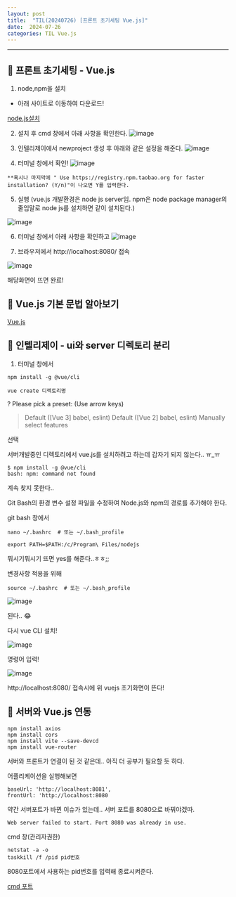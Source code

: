 ```yaml
---
layout: post
title:  "TIL(20240726) [프론트 초기세팅 Vue.js]"
date:  2024-07-26
categories: TIL Vue.js
---
```


----------------------------------------------------------------------------

## 📌 프론트 초기세팅 - Vue.js

1. node,npm을 설치
- 아래 사이트로 이동하여 다운로드! 

[node.js설치](https://nodejs.org/en/)

2. 설치 후 cmd 창에서 아래 사항을 확인한다.
![image](https://github.com/user-attachments/assets/0cedd1c8-e2ff-4c8f-b934-7f5856f507e7)

3. 인텔리제이에서 newproject 생성 후 아래와 같은 설정을 해준다.
![image](https://github.com/user-attachments/assets/67f923ba-c991-4dfc-b1ce-7aac6b05678c)

4. 터미널 창에서 확인! 
![image](https://github.com/user-attachments/assets/031203fa-ebfd-4527-9b6d-106709effa74)

```
**혹시나 마지막에 " Use https://registry.npm.taobao.org for faster installation? (Y/n)"이 나오면 Y를 입력한다.
```

5. 실행
(vue.js 개발환경은 node js server임. npm은 node package manager의 줄임말로 node js를 설치하면 같이 설치된다.)

![image](https://github.com/user-attachments/assets/b5f6621c-8f13-46d7-8850-5152ac135869)

6. 터미널 창에서 아래 사항을 확인하고 
![image](https://github.com/user-attachments/assets/72ef26a1-4908-47da-8568-e44aab19771d)

7. 브라우저에서 http://localhost:8080/ 접속

![image](https://github.com/user-attachments/assets/2b89bb40-3067-47a6-8b74-58181f28ef49)

해당화면이 뜨면 완료!


## 📌 Vue.js 기본 문법 알아보기

[Vue.js](https://ko.vuejs.org/guide/introduction)


## 📌 인텔리제이 - ui와 server 디렉토리 분리

1. 터미널 창에서

```
npm install -g @vue/cli
```

```
vue create 디렉토리명
```

? Please pick a preset: (Use arrow keys)
> Default ([Vue 3] babel, eslint)
  Default ([Vue 2] babel, eslint)
  Manually select features

선택

서버개발중인 디렉토리에서 vue.js를 설치하려고 하는데
갑자기 되지 않는다.. ㅠ_ㅠ

```
$ npm install -g @vue/cli
bash: npm: command not found
```

계속 찾지 못한다..

Git Bash의 환경 변수 설정 파일을 수정하여 Node.js와 npm의 경로를 추가해야 한다.

git bash 창에서

```
nano ~/.bashrc  # 또는 ~/.bash_profile
```

```
export PATH=$PATH:/c/Program\ Files/nodejs
```

뭐시기뭐시기 뜨면 yes를 해준다..ㅎㅎ;; 

변경사항 적용을 위해

```
source ~/.bashrc  # 또는 ~/.bash_profile
```

![image](https://github.com/user-attachments/assets/68711d3e-a449-4687-8dc5-cfec9636f3ed)

된다.. 😂

다시 vue CLI 설치!

![image](https://github.com/user-attachments/assets/cfeb7f86-fe93-4b91-8763-67558af5bceb)

명령어 입력!

![image](https://github.com/user-attachments/assets/f387150f-1f65-4496-8c2d-b7fe6208aedf)

http://localhost:8080/ 접속시에 위 vuejs 초기화면이 뜬다!

## 📌 서버와 Vue.js 연동

```
npm install axios
npm install cors
npm install vite --save-devcd
npm install vue-router
```

서버와 프론트가 연결이 된 것 같은데.. 아직 더 공부가 필요할 듯 하다.

어플리케이션을 실행해보면 

```
baseUrl: 'http://localhost:8081',
frontUrl: 'http://localhost:8080
```

약간 서버포트가 바뀐 이슈가 있는데.. 서버 포트를 8080으로 바꿔야겠따.

```
Web server failed to start. Port 8080 was already in use.
```

cmd 창(관리자권한)

```
netstat -a -o
taskkill /f /pid pid번호
```
8080포트에서 사용하는 pid번호를 입력해 종료시켜준다.

[cmd 포트](https://blog.naver.com/jed00/140188732903)



